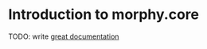 # Introduction to morphy.core

TODO: write [great documentation](http://jacobian.org/writing/what-to-write/)


